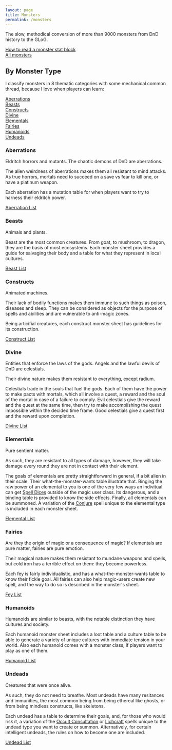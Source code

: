 ```yaml
---
layout: page
title: Monsters
permalink: /monsters
---
```


The slow, methodical conversion of more than 9000 monsters from DnD history to the GLoG.

[How to read a monster stat block](/monsters/lexicon)<br>
[All monsters](/list/monsters)

## By Monster Type
I classify monsters in 8 thematic categories with some mechanical common thread, because I love when players can learn:

[Aberrations](#aberrations) <br>
[Beasts](#beasts) <br>
[Constructs](#constructs) <br>
[Divine](#divine) <br>
[Elementals](#elementals) <br>
[Fairies](#fairies) <br>
[Humanoids](#humanoids) <br>
[Undeads](#undeads) <br>

### Aberrations
Eldritch horrors and mutants. The chaotic demons of DnD are aberrations.

The alien weirdness of aberrations makes them all resistant to mind attacks. As true horrors, mortals need to succeed on a save vs fear to kill one, or have a platinum weapon.

Each aberration has a mutation table for when players want to try to harness their eldritch power.

[Aberration List](/list/monsters-aberration)

### Beasts
Animals and plants. 

Beast are the most common creatures. From goat, to mushroom, to dragon, they are the basis of most ecosystems. Each monster sheet provides a guide for salvaging their body and a table for what they represent in local cultures.

[Beast List](/list/monsters-beast)

### Constructs
Animated machines.

Their lack of bodily functions makes them immune to such things as poison, diseases and sleep. They can be considered as objects for the purpose of spells and abilities and are vulnerable to anti-magic zones.

Being articifial creatures, each construct monster sheet has guidelines for its construction.

[Construct List](/list/monsters-construct)

### Divine
Entities that enforce the laws of the gods. Angels and the lawful devils of DnD are celestials.

Their divine nature makes them resistant to everything, except radium.

Celestials trade in the souls that fuel the gods. Each of them have the power to make pacts with mortals, which all involve a quest, a reward and the soul of the mortal in case of a failure to comply. Evil celestials give the reward and the quest at the same time, then try to make accomplishing the quest impossible within the decided time frame. Good celestials give a quest first and the reward upon completion.

[Divine List](/list/monsters-celestial)

### Elementals
Pure sentient matter.

As such, they are resistant to all types of damage, however, they will take damage every round they are not in contact with their element.

The goals of elementals are pretty straightforward in general, if a bit alien in their scale. Their what-the-monster-wants table illustrate that. Binging the raw power of an elemental to you is one of the very few ways an indivitual can get [Spell Dices](https://saltygoo.github.io/class/magic-user#spells) outside of the magic user class. Its dangerous, and a binding table is provided to know the side effects. Finally, all elementals can be summoned. A variation of the [Conjure](https://saltygoo.github.io/2020/11/12/conjure/) spell unique to the elemental type is included in each monster sheet.

[Elemental List](/list/monsters-elemental)

### Fairies
Are they the origin of magic or a consequence of magic? If elementals are pure matter, fairies are pure emotion.

Their magical nature makes them resistant to mundane weapons and spells, but cold iron has a terrible effect on them: they become powerless.

Each fey is fairly individualistic, and has a what-the-monster-wants table to know their fickle goal. All fairies can also help magic-users create new spell, and the way to do so is described in the monster's sheet.

[Fey List](/list/monsters-fey)

### Humanoids
Humanoids are similar to beasts, with the notable distinction they have cultures and society.

Each humanoid monster sheet includes a loot table and a culture table to be able to generate a variety of unique cultures with immediate tension in your world. Also each humanoid comes with a monster class, if players want to play as one of them.

[Humanoid List](/list/monsters-humanoid)

### Undeads
Creatures that were once alive.

As such, they do not need to breathe. Most undeads have many resitances and immunities, the most common being from being ethereal like ghosts, or from being mindless constructs, like skeletons.

Each undead has a table to determine their goals, and, for those who would risk it, a variation of the [Occult Consultation](https://saltygoo.github.io/2020/11/13/occult-consultation/) or [Lichcraft](https://saltygoo.github.io/2020/11/13/lichcraft/) spells unique to the undead type you want to create or summon. Alternatively, for certain intelligent undeads, the rules on how to become one are included.

[Undead List](/list/monsters-undead)
